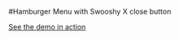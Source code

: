 #Hamburger Menu with Swooshy X close button

[See the demo in action](http://psuinteractivemedia.com/code_snippets/hover/hover.html)
